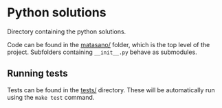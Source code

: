 # Python solutions

Directory containing the python solutions.

Code can be found in the [matasano/](matasano) folder, which is the top level
of the project. Subfolders containing `__init__.py` behave as submodules.

## Running tests

Tests can be found in the [tests/](tests) directory. These will be
automatically run using the `make test` command.

